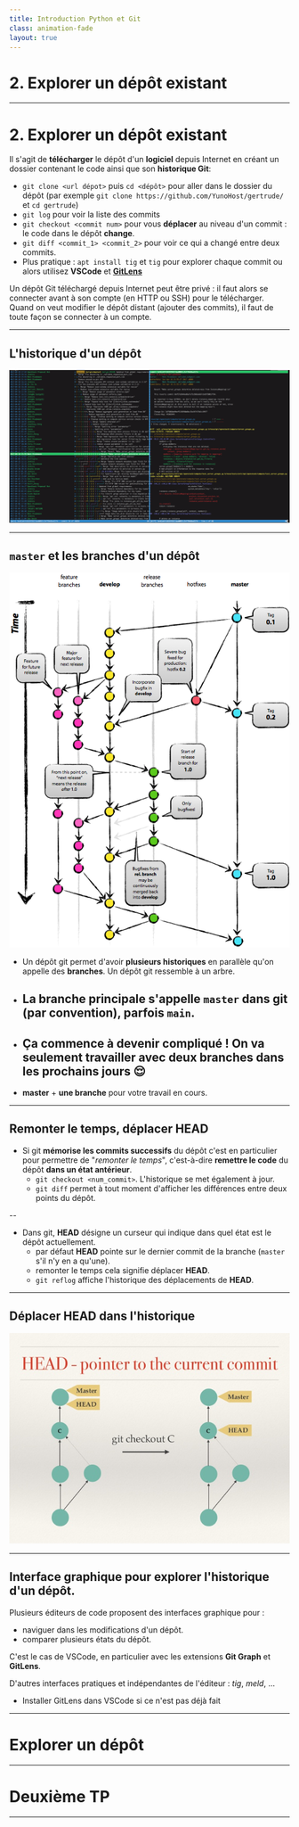 ```yaml
---
title: Introduction Python et Git
class: animation-fade
layout: true
---
```


<!-- class: impact -->

# 2. Explorer un dépôt existant

---

# 2. Explorer un dépôt existant

Il s'agit de **télécharger** le dépôt d'un **logiciel** depuis Internet en créant un dossier contenant le code ainsi que son **historique Git**:

- `git clone <url dépot>` puis `cd <dépôt>` pour aller dans le dossier du dépôt (par exemple `git clone https://github.com/YunoHost/gertrude/` et `cd gertrude`)
- `git log` pour voir la liste des commits
- `git checkout <commit num>` pour vous **déplacer** au niveau d'un commit : le code dans le dépôt **change**.
- `git diff <commit_1> <commit_2>` pour voir ce qui a changé entre deux commits.
- Plus pratique : `apt install tig` et `tig` pour explorer chaque commit ou alors utilisez **VSCode** et [**GitLens**](https://marketplace.visualstudio.com/items?itemName=eamodio.gitlens)

Un dépôt Git téléchargé depuis Internet peut être privé : il faut alors se connecter avant à son compte (en HTTP ou SSH) pour le télécharger. Quand on veut modifier le dépôt distant (ajouter des commits), il faut de toute façon se connecter à un compte.

---

## L'historique d'un dépôt

![](img/tig_history.png)

---

## `master` et les branches d'un dépôt

![](img/git_branches_2.png)

- Un dépôt git permet d'avoir **plusieurs historiques** en parallèle qu'on appelle des **branches**. Un dépôt git ressemble à un arbre.

- ## La **branche principale** s'appelle **`master`** dans git (par convention), parfois `main`.

<!-- FIXME: will we tho? -->

- ## Ça commence à devenir compliqué ! On va seulement travailler avec **deux branches** dans les prochains jours 😌

- **master** + **une branche** pour votre travail en cours.

---

## Remonter le temps, déplacer HEAD

- Si git **mémorise les commits successifs** du dépôt c'est en particulier pour permettre de "_remonter le temps_", c'est-à-dire **remettre le code** du dépôt **dans un état antérieur**.
  - `git checkout <num_commit>`. L'historique se met également à jour.
  - `git diff` permet à tout moment d'afficher les différences entre deux points du dépôt.

--

- Dans git, **HEAD** désigne un curseur qui indique dans quel état est le dépôt actuellement.
  - par défaut **HEAD** pointe sur le dernier commit de la branche (`master` s'il n'y en a qu'une).
  - remonter le temps cela signifie déplacer **HEAD**.
  - `git reflog` affiche l'historique des déplacements de **HEAD**.

---

## Déplacer HEAD dans l'historique

![](img/head_point_3.jpg)

---

## Interface graphique pour explorer l'historique d'un dépôt.

Plusieurs éditeurs de code proposent des interfaces graphique pour :

- naviguer dans les modifications d'un dépôt.
- comparer plusieurs états du dépôt.

C'est le cas de VSCode, en particulier avec les extensions **Git Graph** et **GitLens**.

D'autres interfaces pratiques et indépendantes de l'éditeur : _tig_, _meld_, ...

- Installer GitLens dans VSCode si ce n'est pas déjà fait

---

<!-- class: impact -->

# Explorer un dépôt

<!-- # Démonstration -->

<!-- FIXME: Utiliser par exemple le dépôt des exercices Python. pour revenir au début sur du code que les étudiants connaissent. Ou la Flask app ?-->

---

<!-- class: impact -->

# Deuxième TP

---
